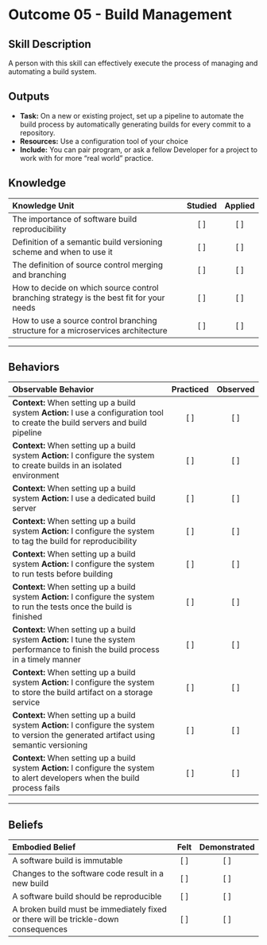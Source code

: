 # Outcome 05 - Build Management

Skill Description
------------------
A person with this skill can effectively execute the process of managing and automating a build system. 


Outputs
----------
- **Task:** On a new or existing project, set up a pipeline to automate the build process by automatically generating builds for every commit to a repository.
- **Resources:** Use a configuration tool of your choice
- **Include:** You can pair program, or ask a fellow Developer for a project to work with for more “real world” practice. 


## **Knowledge**

| Knowledge Unit   |      Studied      | Applied |
|:-----------------|:-----------------:|:---------:|
| The importance of software build reproducibility | [ ] | [ ] |
| Definition of a semantic build versioning scheme and when to use it | [ ] | [ ] |
| The definition of source control merging and branching | [ ] | [ ] |
| How to decide on which source control branching strategy is the best fit for your needs | [ ] | [ ] |
| How to use a source control branching structure for a microservices architecture | [ ] | [ ] |


----------------


## **Behaviors**

| Observable Behavior   |      Practiced      | Observed |
|:----------------------|:------------------:|:--------:|
| **Context:** When setting up a build system **Action:** I use a configuration tool to create the build servers and build pipeline | [ ] | [ ] |
| **Context:** When setting up a build system **Action:** I configure the system to create builds in an isolated environment | [ ] | [ ] |
| **Context:** When setting up a build system **Action:** I use a dedicated build server | [ ] | [ ] |
| **Context:** When setting up a build system **Action:** I configure the system to tag the build for reproducibility | [ ] | [ ] |
| **Context:** When setting up a build system **Action:** I configure the system to run tests before building | [ ] | [ ] |
| **Context:** When setting up a build system **Action:** I configure the system to run the tests once the build is finished | [ ] | [ ] |
| **Context:** When setting up a build system **Action:** I tune the system performance to finish the build process in a timely manner | [ ] | [ ] |
| **Context:** When setting up a build system **Action:** I configure the system to store the build artifact on a storage service | [ ] | [ ] |
| **Context:** When setting up a build system **Action:** I configure the system to version the generated artifact using semantic versioning | [ ] | [ ] |
| **Context:** When setting up a build system **Action:** I configure the system to alert developers when the build process fails | [ ] | [ ] |


--------------


## **Beliefs**

| Embodied Belief   |      Felt          | Demonstrated |
|:------------------|:------------------:|:------------:|
| A software build is immutable | [ ] | [ ] |
| Changes to the software code result in a new build | [ ] | [ ] |
| A software build should be reproducible | [ ] | [ ] |
| A broken build must be immediately fixed or there will be trickle-down consequences | [ ] | [ ] |
